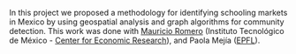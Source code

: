 In this project we proposed a methodology for identifying schooling markets in Mexico by using geospatial analysis and graph algorithms for community detection. This work was done with [Mauricio Romero](https://mauricio-romero.com) (Instituto Tecnológico de México - [Center for Economic Research](http://cie.itam.mx/)), and Paola Mejía ([EPFL](https://www.epfl.ch/en/)).